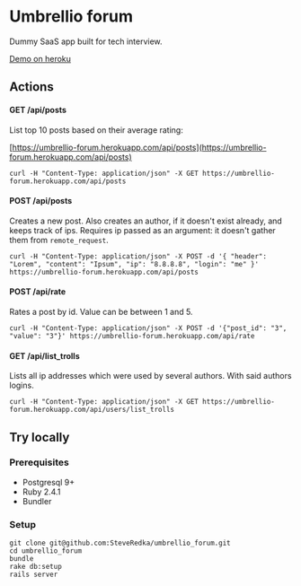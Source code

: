 Umbrellio forum
======
Dummy SaaS app built for tech interview.

[Demo on heroku](https://umbrellio-forum.herokuapp.com/api/posts)

Actions
------
#### GET /api/posts
List top 10 posts based on their average rating:

[https://umbrellio-forum.herokuapp.com/api/posts](https://umbrellio-forum.herokuapp.com/api/posts)

```
curl -H "Content-Type: application/json" -X GET https://umbrellio-forum.herokuapp.com/api/posts
```

#### POST /api/posts
Creates a new post. Also creates an author, if it doesn't exist already, and keeps track of ips. Requires ip passed as an argument: it doesn't gather them from `remote_request`.

```
curl -H "Content-Type: application/json" -X POST -d '{ "header": "Lorem", "content": "Ipsum", "ip": "8.8.8.8", "login": "me" }' https://umbrellio-forum.herokuapp.com/api/posts
```

#### POST /api/rate
Rates a post by id. Value can be between 1 and 5.

```
curl -H "Content-Type: application/json" -X POST -d '{"post_id": "3", "value": "3"}' https://umbrellio-forum.herokuapp.com/api/rate
```

#### GET /api/list_trolls
Lists all ip addresses which were used by several authors. With said authors logins.
```
curl -H "Content-Type: application/json" -X GET https://umbrellio-forum.herokuapp.com/api/users/list_trolls
```

Try locally
------
### Prerequisites
* Postgresql 9+
* Ruby 2.4.1
* Bundler

### Setup
```
git clone git@github.com:SteveRedka/umbrellio_forum.git
cd umbrellio_forum
bundle
rake db:setup
rails server
```
